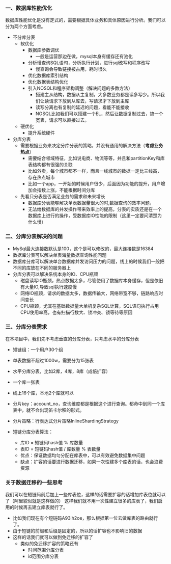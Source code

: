 ### 一、数据库性能优化

数据库性能优化是没有定式的，需要根据具体业务和具体原因进行分析。我们可以分为两个方面考虑。
- 不分库分表
  - 软优化
    - 数据库参数调优
      - 一般是运营那边在做，mysql本身有缓存还有池化
    * 分析慢查询SQL语句，分析执行计划，进行sql改写和程序改写
      * 慢查询会导致链接被占用，耗时很久
    * 优化数据库索引结构
    * 优化数据表结构优化
    * 引入NOSQL和程序架构调整（解决问题的多数方法）
      * 搭建主从结构，数据从主复制。大多数业务都是读多写少。所以我们让读请求下放到从库去，写请求才下放到主库
      * 读写分离也有复制的延迟的问题，看能不能接收
      * NOSQL比如我们可以搭建一个EL，然后让数据复制过去，搞一个宽表，请求可以直接过去。
  * 硬优化
    - 提升系统硬件
- 分库分表
  - 需要根据业务来决定分库分表的策略，并没有通用的解决方法（**考虑业务热点**）
    - 需要结合领域特征，比如说电商、物流等等，并且和partitionKey和库表结构都有很强的关联
    - 比如外卖，每个城市都不一样，而且一线城市的数据一定比三线高，存在热点城市
    - 比如一个app，一开始的时候用户很少，后面因为功能的提升，用户增加会指数上涨，不能根据时间分库
  - 先看只分表是否满足业务的需求和未来增长
    * 数据库分表能够解决单表数据量很大的时,数据查询的效率问题，
    * 无法给数据库的并发操作带来效率上的提高，分表的实质还是在一个数据库上进行的操作，受数据库IO性能的限制（这里一定要问清楚为什么慢）
  

### 二、分库分表解决的问题

- MySql最大连接数默认是100，这个是可以修改的，最大连接数是16384
- 数据库分表可以解决单表海量数据查询性能问题
- 数据库分库可以解决单台数据库并发访问压力的问题，线上的时候我们一般把不同的库放在不同的服务器上
- 分库分表可以解决系统本身的IO、CPU瓶颈
  - 磁盘读写IO瓶颈，热点数据太多，尽管使用了数据库本身缓存，但是依旧有大量IO,导致sql执行速度慢
  - 网络IO瓶颈，请求的数据太多，数据传输大，网络带宽不够，链路响应时间变长
  - CPU瓶颈，尤其在基础数据量大单机复杂SQL计算，SQL语句执行占用CPU使用率高，也有扫描行数大、锁冲突、锁等待等原因

### 三、分库分表需求

在本项目中，我们先不考虑垂直的分库分表，只考虑水平的分库分表
- 短链组：一个用户30个组
- 单表数据不超过1000w，需要分为15张表
- 水平分库分表，比如2库，4库，8库（成倍扩容）
- 一个库一张表
- 线上16个库，本地2个库就可以
- 分片key：account_no，查询维度都是根据这个进行查询。都命中到同一个库表中，就不会出现笛卡尔积的形式。
- 分片策略：行表达式分片策略InlineShardingStrategy

- 短链分库分表算法：
  - 库ID = 短链码hash值 % 库数量
  - 表ID = 短链码hash值 / 库数量  % 表数量
  - 优点：保证数据均匀分配在库表中，可以有效避免数据集中问题
  - 缺点：扩容的话要进行数据迁移，如果一次性建多个库表的话，也会浪费资源

### 关于数据迁移的一些思考
我们可以在短链码前后加上一些库表位，这样的话需要扩容的话增加库表位就可以了（阿里貌似就是这样做的）
这样我们就不用一次性建立很多的库表了，我们启用的时候再去建立库表就行了。
- 比如我们现在有个短链码A93ih2oe，那么根据第一位去做库表的路由就行了。
- 由于短链的前缀和后缀是固定的，所以的话扩容也不影响旧的数据
- 这样的话我们就可以做到免迁移的扩容了
  - 类似的免迁移扩容的策略还有
    - 时间范围分库分表
    - id范围分库分表
